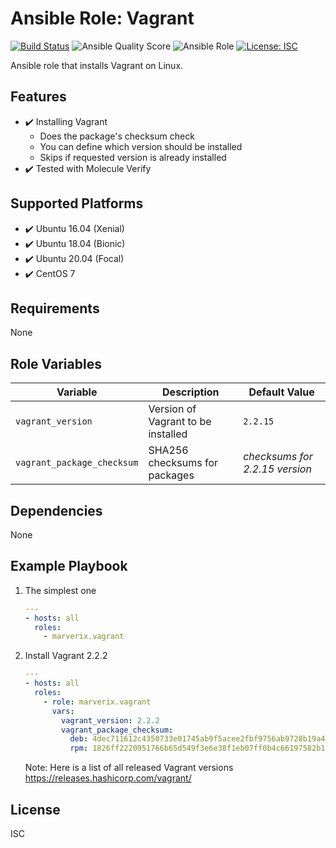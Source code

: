 # Ansible Role: Vagrant

[![Build Status](https://travis-ci.com/marverix/ansible-role-vagrant.svg?branch=master)](https://travis-ci.com/marverix/ansible-role-vagrant)
![Ansible Quality Score](https://img.shields.io/ansible/quality/48205)
![Ansible Role](https://img.shields.io/ansible/role/48205)
[![License: ISC](https://img.shields.io/badge/License-ISC-blue.svg)](LICENSE)

Ansible role that installs Vagrant on Linux.

## Features

- ✔️ Installing Vagrant
  - Does the package's checksum check
  - You can define which version should be installed
  - Skips if requested version is already installed
- ✔️ Tested with Molecule Verify

## Supported Platforms

- ✔️ Ubuntu 16.04 (Xenial)
- ✔️ Ubuntu 18.04 (Bionic)
- ✔️ Ubuntu 20.04 (Focal)
- ✔️ CentOS 7

## Requirements

None

## Role Variables

Variable | Description | Default Value
--- | --- | ---
`vagrant_version` | Version of Vagrant to be installed | `2.2.15`
`vagrant_package_checksum` | SHA256 checksums for packages | *checksums for 2.2.15 version*

## Dependencies

None

## Example Playbook

1. The simplest one

    ```yml
    ---
    - hosts: all
      roles:
        - marverix.vagrant
    ```

1. Install Vagrant 2.2.2

    ```yml
    ---
    - hosts: all
      roles:
        - role: marverix.vagrant
          vars:
            vagrant_version: 2.2.2
            vagrant_package_checksum:
              deb: 4dec711612c4350733e01745ab9f5acee2fbf9756ab9728b19a4664cae5c275d
              rpm: 1826ff2220951766b65d549f3e6e38f1eb07ff0b4c66197582b1ce62f9104035
    ```

    Note: Here is a list of all released Vagrant versions https://releases.hashicorp.com/vagrant/

## License

ISC
